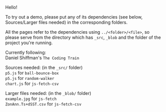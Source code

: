 Hello!

To try out a demo, please put any of its dependencies (see below, Sources/Larger files needed) in the corresponding folders.<br>

All the pages refer to the dependencies using `../<folder>/<file>`, so please serve from the directory which has `_src`, `_blob` and the folder of the project you're running.

Currently following:<br>
Daniel Shiffman's `The Coding Train`

Sources needed: (in the `_src/` folder)<br>
`p5.js` for `ball-bounce-box`<br>
`p5.js` for `random-walker`<br>
`chart.js` for `js-fetch-csv`

Larger files needed: (in the `_blob/` folder)<br>
`example.jpg` for `js-fetch`<br>
`ZonAnn.Ts+dSST.csv` for `js-fetch-csv`
